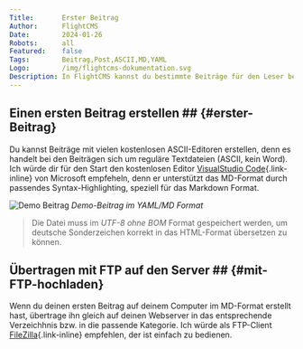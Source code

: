 ```yaml
---
Title:       Erster Beitrag
Author:      FlightCMS
Date:        2024-01-26
Robots:      all
Featured:	 false
Tags:        Beitrag,Post,ASCII,MD,YAML
Logo:        /img/flightcms-dokumentation.svg
Description: In FlightCMS kannst du bestimmte Beiträge für den Leser besonders hervorheben.
---
```

## Einen ersten Beitrag erstellen ## {#erster-Beitrag}
	
Du kannst Beiträge mit vielen kostenlosen ASCII-Editoren erstellen, denn es handelt bei den Beiträgen sich um reguläre Textdateien (ASCII, kein Word). Ich würde dir für den Start den kostenlosen Editor [VisualStudio Code](https://code.visualstudio.com/download){.link-inline} von Microsoft empfeheln, denn er unterstützt das MD-Format durch passendes Syntax-Highlighting, speziell für das Markdown Format.

![Demo Beitrag](/img/demo-beitrag.png)
_Demo-Beitrag im YAML/MD Format_

>Die Datei muss im _UTF-8 ohne BOM_ Format gespeichert werden, um deutsche Sonderzeichen korrekt in das HTML-Format übersetzen zu können.

## Übertragen mit FTP auf den Server ## {#mit-FTP-hochladen}

Wenn du deinen ersten Beitrag auf deinem Computer im MD-Format erstellt hast, übertrage ihn gleich auf deinen Webserver in das entsprechende Verzeichhnis bzw. in die passende Kategorie. Ich würde als FTP-Client [FileZilla](https://filezilla-project.org/){.link-inline} empfehlen, der ist einfach zu bedienen.